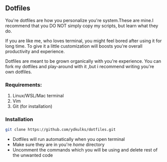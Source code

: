 ## Dotfiles
 You're dotfiles are how you personalize you're system.These are mine.I recommend that you DO NOT simply copy my scripts, but learn what they do.   


 If you are like me, who loves terminal, you might feel bored after using it for long time. To give it a little customization will boosts you're overall productivity and experience.   


 Dotfiles are meant to be grown organically with you're experience. You can fork my dotfiles and play-around with it ,but i recommend writing you're own dotfiles.   

### Requirements:
1. Linux/WSL/Mac terminal
2. Vim
3. Git (for installation)

### Installation
```bash
git clone https://github.com/ydkulks/dotfiles.git
```
* Dotfiles will run automatically when you open terminal   
* Make sure they are in you're *home* directory   
* Uncomment the commands which you will be using and delete rest of the unwanted code   
